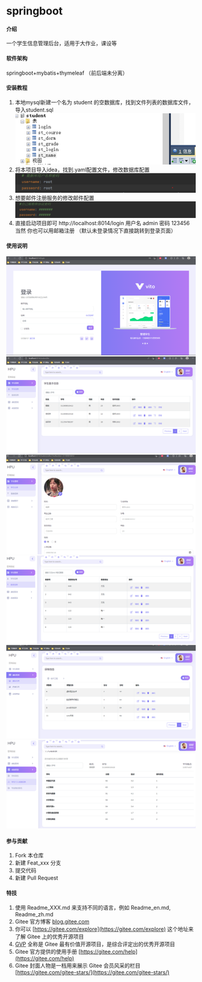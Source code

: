 # springboot

#### 介绍
一个学生信息管理后台，适用于大作业，课设等

#### 软件架构
springboot+mybatis+thymeleaf
（前后端未分离）


#### 安装教程
1. 本地mysql新建一个名为 student 的空数据库，找到文件列表的数据库文件，导入student.sql
![输入图片说明](%E6%95%B0%E6%8D%AE%E5%BA%93%E6%96%87%E4%BB%B6/image/3.png)
2. 将本项目导入idea，找到.yaml配置文件，修改数据库配置
![输入图片说明](%E6%95%B0%E6%8D%AE%E5%BA%93%E6%96%87%E4%BB%B6/image/1.png)
3. 想要邮件注册服务的修改邮件配置
![输入图片说明](%E6%95%B0%E6%8D%AE%E5%BA%93%E6%96%87%E4%BB%B6/image/2.png)
4. 直接启动项目即可
http://localhost:8014/login
用户名 admin 密码 123456
当然 你也可以用邮箱注册
（默认未登录情况下直接跳转到登录页面）


#### 使用说明

![输入图片说明](%E6%95%B0%E6%8D%AE%E5%BA%93%E6%96%87%E4%BB%B6/1.png)
![输入图片说明](%E6%95%B0%E6%8D%AE%E5%BA%93%E6%96%87%E4%BB%B6/2.png)
![输入图片说明](%E6%95%B0%E6%8D%AE%E5%BA%93%E6%96%87%E4%BB%B6/3.png)
![输入图片说明](%E6%95%B0%E6%8D%AE%E5%BA%93%E6%96%87%E4%BB%B6/4.png)
![输入图片说明](%E6%95%B0%E6%8D%AE%E5%BA%93%E6%96%87%E4%BB%B6/5.png)
![输入图片说明](%E6%95%B0%E6%8D%AE%E5%BA%93%E6%96%87%E4%BB%B6/7.png)

#### 参与贡献

1.  Fork 本仓库
2.  新建 Feat_xxx 分支
3.  提交代码
4.  新建 Pull Request


#### 特技

1.  使用 Readme\_XXX.md 来支持不同的语言，例如 Readme\_en.md, Readme\_zh.md
2.  Gitee 官方博客 [blog.gitee.com](https://blog.gitee.com)
3.  你可以 [https://gitee.com/explore](https://gitee.com/explore) 这个地址来了解 Gitee 上的优秀开源项目
4.  [GVP](https://gitee.com/gvp) 全称是 Gitee 最有价值开源项目，是综合评定出的优秀开源项目
5.  Gitee 官方提供的使用手册 [https://gitee.com/help](https://gitee.com/help)
6.  Gitee 封面人物是一档用来展示 Gitee 会员风采的栏目 [https://gitee.com/gitee-stars/](https://gitee.com/gitee-stars/)
